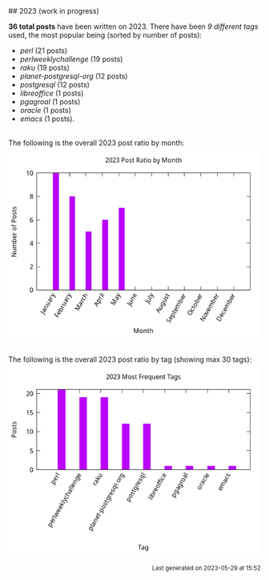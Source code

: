 <a name="2023" />
## 2023 (work in progress)

**36 total posts** have been written on 2023.
There have been *9 different tags* used, the most
popular being (sorted by number of posts):
 
- *perl* (21 posts)  
- *perlweeklychallenge* (19 posts)  
- *raku* (19 posts)  
- *planet-postgresql-org* (12 posts)  
- *postgresql* (12 posts)  
- *libreoffice* (1 posts)  
- *pgagroal* (1 posts)  
- *oracle* (1 posts)  
- *emacs* (1 posts).<br/>
<br/>
The following is the overall 2023 post ratio by month:
<br/>
    <center>
      <img src="/images/stats/2023-months.png" alt="2023 post ratio per month" />
    </center>
<br/>

<br/>
The following is the overall 2023 post ratio by tag (showing max 30 tags):
<br/>
  <center>
    <img src="/images/stats/2023-tags.png" alt="2023 post ratio per tag" />
  </center>
<br/>

<div align="right">
<small>
Last generated on 2023-05-29 at 15:52
</small>
</div>

<br/>
